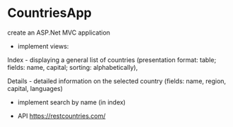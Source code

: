 # CountriesApp

create an ASP.Net MVC application

- implement views:

Index - displaying a general list of countries (presentation format: table; fields: name, capital; sorting: alphabetically),

Details - detailed information on the selected country (fields: name, region, capital, languages)

- implement search by name (in index)

- API https://restcountries.com/
